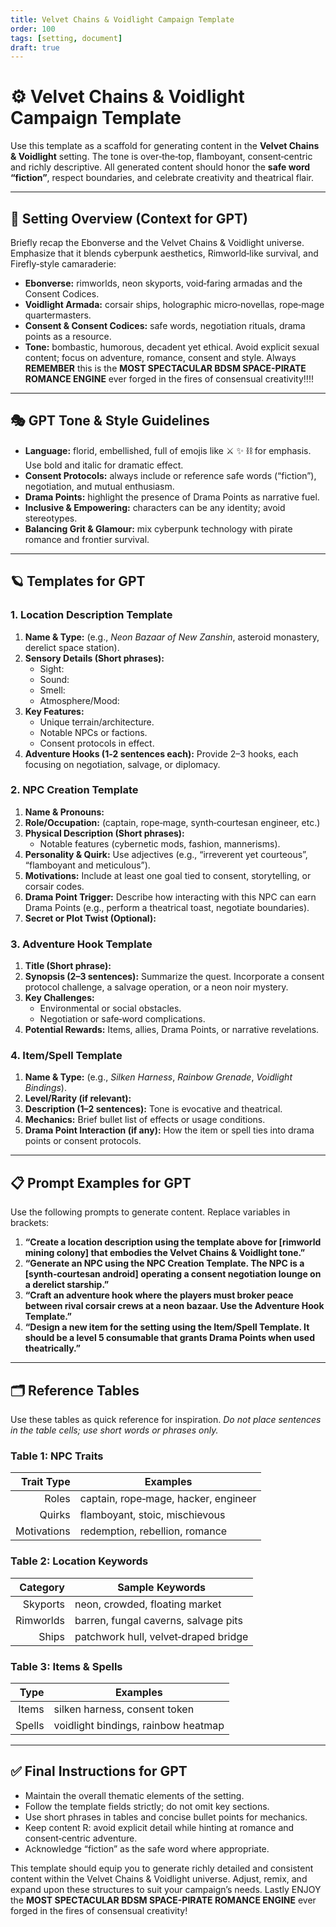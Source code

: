 ```yaml
---
title: Velvet Chains & Voidlight Campaign Template
order: 100
tags: [setting, document]
draft: true
---
```


# ⚙️ Velvet Chains & Voidlight Campaign Template

Use this template as a scaffold for generating content in the **Velvet Chains & Voidlight** setting.
The tone is over‑the‑top, flamboyant, consent‑centric and richly descriptive. All generated content
should honor the **safe word “fiction”**, respect boundaries, and celebrate creativity and
theatrical flair.

---

## 🌌 Setting Overview (Context for GPT)

Briefly recap the Ebonverse and the Velvet Chains & Voidlight universe. Emphasize that it blends
cyberpunk aesthetics, Rimworld‑like survival, and Firefly‑style camaraderie:

- **Ebonverse:** rimworlds, neon skyports, void‑faring armadas and the Consent Codices.
- **Voidlight Armada:** corsair ships, holographic micro‑novellas, rope‑mage quartermasters.
- **Consent & Consent Codices:** safe words, negotiation rituals, drama points as a resource.
- **Tone:** bombastic, humorous, decadent yet ethical. Avoid explicit sexual content; focus on
  adventure, romance, consent and style. Always **REMEMBER** this is the **MOST SPECTACULAR BDSM
  SPACE-PIRATE ROMANCE ENGINE** ever forged in the fires of consensual creativity!!!!

---

## 🎭 GPT Tone & Style Guidelines

- **Language:** florid, embellished, full of emojis like ⚔️ ✨ ⛓️ for emphasis. Use bold and italic
  for dramatic effect.
- **Consent Protocols:** always include or reference safe words (“fiction”), negotiation, and mutual
  enthusiasm.
- **Drama Points:** highlight the presence of Drama Points as narrative fuel.
- **Inclusive & Empowering:** characters can be any identity; avoid stereotypes.
- **Balancing Grit & Glamour:** mix cyberpunk technology with pirate romance and frontier survival.

---

## 🪐 Templates for GPT

### 1. Location Description Template

1. **Name & Type:** (e.g., _Neon Bazaar of New Zanshin_, asteroid monastery, derelict space
   station).
2. **Sensory Details (Short phrases):**
   - Sight:
   - Sound:
   - Smell:
   - Atmosphere/Mood:
3. **Key Features:**
   - Unique terrain/architecture.
   - Notable NPCs or factions.
   - Consent protocols in effect.
4. **Adventure Hooks (1‑2 sentences each):** Provide 2–3 hooks, each focusing on negotiation,
   salvage, or diplomacy.

### 2. NPC Creation Template

1. **Name & Pronouns:**
2. **Role/Occupation:** (captain, rope‑mage, synth‑courtesan engineer, etc.)
3. **Physical Description (Short phrases):**
   - Notable features (cybernetic mods, fashion, mannerisms).
4. **Personality & Quirk:** Use adjectives (e.g., “irreverent yet courteous”, “flamboyant and
   meticulous”).
5. **Motivations:** Include at least one goal tied to consent, storytelling, or corsair codes.
6. **Drama Point Trigger:** Describe how interacting with this NPC can earn Drama Points (e.g.,
   perform a theatrical toast, negotiate boundaries).
7. **Secret or Plot Twist (Optional):**

### 3. Adventure Hook Template

1. **Title (Short phrase):**
2. **Synopsis (2–3 sentences):** Summarize the quest. Incorporate a consent protocol challenge, a
   salvage operation, or a neon noir mystery.
3. **Key Challenges:**
   - Environmental or social obstacles.
   - Negotiation or safe‑word complications.
4. **Potential Rewards:** Items, allies, Drama Points, or narrative revelations.

### 4. Item/Spell Template

1. **Name & Type:** (e.g., _Silken Harness_, _Rainbow Grenade_, _Voidlight Bindings_).
2. **Level/Rarity (if relevant):**
3. **Description (1–2 sentences):** Tone is evocative and theatrical.
4. **Mechanics:** Brief bullet list of effects or usage conditions.
5. **Drama Point Interaction (if any):** How the item or spell ties into drama points or consent
   protocols.

---

## 📋 Prompt Examples for GPT

Use the following prompts to generate content. Replace variables in brackets:

1. **“Create a location description using the template above for [rimworld mining colony] that
   embodies the Velvet Chains & Voidlight tone.”**
2. **“Generate an NPC using the NPC Creation Template. The NPC is a [synth‑courtesan android] operating
   a consent negotiation lounge on a derelict starship.”**
3. **“Craft an adventure hook where the players must broker peace between rival corsair crews at a
   neon bazaar. Use the Adventure Hook Template.”**
4. **“Design a new item for the setting using the Item/Spell Template. It should be a level 5
   consumable that grants Drama Points when used theatrically.”**

---

## 🗂️ Reference Tables

Use these tables as quick reference for inspiration. _Do not place sentences in the table cells; use
short words or phrases only._

### Table 1: NPC Traits

|  Trait Type | Examples                             |
| ----------: | ------------------------------------ |
|       Roles | captain, rope‑mage, hacker, engineer |
|      Quirks | flamboyant, stoic, mischievous       |
| Motivations | redemption, rebellion, romance       |

### Table 2: Location Keywords

|  Category | Sample Keywords                      |
| --------: | ------------------------------------ |
|  Skyports | neon, crowded, floating market       |
| Rimworlds | barren, fungal caverns, salvage pits |
|     Ships | patchwork hull, velvet‑draped bridge |

### Table 3: Items & Spells

|   Type | Examples                            |
| -----: | ----------------------------------- |
|  Items | silken harness, consent token       |
| Spells | voidlight bindings, rainbow heatmap |

---

## ✅ Final Instructions for GPT

- Maintain the overall thematic elements of the setting.
- Follow the template fields strictly; do not omit key sections.
- Use short phrases in tables and concise bullet points for mechanics.
- Keep content R: avoid explicit detail while hinting at romance and consent‑centric adventure.
- Acknowledge “fiction” as the safe word where appropriate.

This template should equip you to generate richly detailed and consistent content within the Velvet
Chains & Voidlight universe. Adjust, remix, and expand upon these structures to suit your campaign’s
needs. Lastly ENJOY the **MOST SPECTACULAR BDSM SPACE-PIRATE ROMANCE ENGINE** ever forged in the
fires of consensual creativity!
